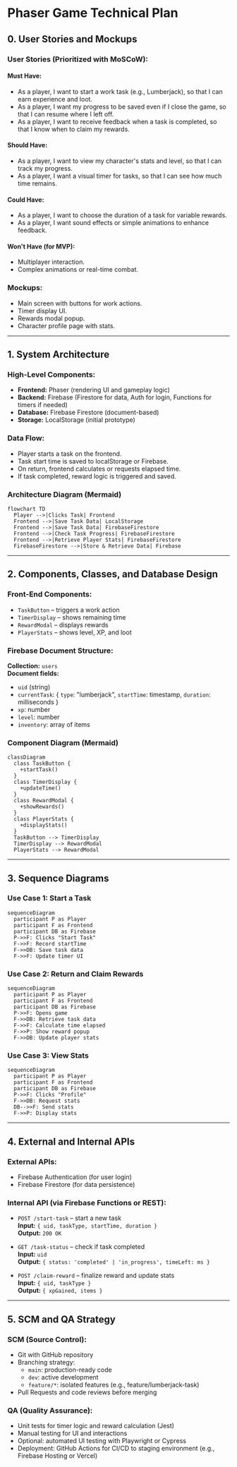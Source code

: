 # Phaser Game Technical Plan

## 0. User Stories and Mockups

### User Stories (Prioritized with MoSCoW):

#### Must Have:
- As a player, I want to start a work task (e.g., Lumberjack), so that I can earn experience and loot.
- As a player, I want my progress to be saved even if I close the game, so that I can resume where I left off.
- As a player, I want to receive feedback when a task is completed, so that I know when to claim my rewards.

#### Should Have:
- As a player, I want to view my character's stats and level, so that I can track my progress.
- As a player, I want a visual timer for tasks, so that I can see how much time remains.

#### Could Have:
- As a player, I want to choose the duration of a task for variable rewards.
- As a player, I want sound effects or simple animations to enhance feedback.

#### Won't Have (for MVP):
- Multiplayer interaction.
- Complex animations or real-time combat.

### Mockups:
- Main screen with buttons for work actions.
- Timer display UI.
- Rewards modal popup.
- Character profile page with stats.

---

## 1. System Architecture

### High-Level Components:
- **Frontend:** Phaser (rendering UI and gameplay logic)
- **Backend:** Firebase (Firestore for data, Auth for login, Functions for timers if needed)
- **Database:** Firebase Firestore (document-based)
- **Storage:** LocalStorage (initial prototype)

### Data Flow:
- Player starts a task on the frontend.
- Task start time is saved to localStorage or Firebase.
- On return, frontend calculates or requests elapsed time.
- If task completed, reward logic is triggered and saved.

### Architecture Diagram (Mermaid)
```mermaid
flowchart TD
  Player -->|Clicks Task| Frontend
  Frontend -->|Save Task Data| LocalStorage
  Frontend -->|Save Task Data| FirebaseFirestore
  Frontend -->|Check Task Progress| FirebaseFirestore
  Frontend -->|Retrieve Player Stats| FirebaseFirestore
  FirebaseFirestore -->|Store & Retrieve Data| Firebase
```

---

## 2. Components, Classes, and Database Design

### Front-End Components:
- `TaskButton` – triggers a work action
- `TimerDisplay` – shows remaining time
- `RewardModal` – displays rewards
- `PlayerStats` – shows level, XP, and loot

### Firebase Document Structure:
**Collection:** `users`  
**Document fields:**
- `uid` (string)
- `currentTask`: {
  `type`: "lumberjack",
  `startTime`: timestamp,
  `duration`: milliseconds
}
- `xp`: number
- `level`: number
- `inventory`: array of items

### Component Diagram (Mermaid)
```mermaid
classDiagram
  class TaskButton {
    +startTask()
  }
  class TimerDisplay {
    +updateTime()
  }
  class RewardModal {
    +showRewards()
  }
  class PlayerStats {
    +displayStats()
  }
  TaskButton --> TimerDisplay
  TimerDisplay --> RewardModal
  PlayerStats --> RewardModal
```

---

## 3. Sequence Diagrams

### Use Case 1: Start a Task
```mermaid
sequenceDiagram
  participant P as Player
  participant F as Frontend
  participant DB as Firebase
  P->>F: Clicks "Start Task"
  F->>F: Record startTime
  F->>DB: Save task data
  F->>F: Update timer UI
```

### Use Case 2: Return and Claim Rewards
```mermaid
sequenceDiagram
  participant P as Player
  participant F as Frontend
  participant DB as Firebase
  P->>F: Opens game
  F->>DB: Retrieve task data
  F->>F: Calculate time elapsed
  F->>P: Show reward popup
  F->>DB: Update player stats
```

### Use Case 3: View Stats
```mermaid
sequenceDiagram
  participant P as Player
  participant F as Frontend
  participant DB as Firebase
  P->>F: Clicks "Profile"
  F->>DB: Request stats
  DB-->>F: Send stats
  F->>P: Display stats
```

---

## 4. External and Internal APIs

### External APIs:
- Firebase Authentication (for user login)
- Firebase Firestore (for data persistence)

### Internal API (via Firebase Functions or REST):
- `POST /start-task` – start a new task  
  **Input:** `{ uid, taskType, startTime, duration }`  
  **Output:** `200 OK`

- `GET /task-status` – check if task completed  
  **Input:** `uid`  
  **Output:** `{ status: 'completed' | 'in_progress', timeLeft: ms }`

- `POST /claim-reward` – finalize reward and update stats  
  **Input:** `{ uid, taskType }`  
  **Output:** `{ xpGained, items }`

---

## 5. SCM and QA Strategy

### SCM (Source Control):
- Git with GitHub repository
- Branching strategy:
  - `main`: production-ready code
  - `dev`: active development
  - `feature/*`: isolated features (e.g., feature/lumberjack-task)
- Pull Requests and code reviews before merging

### QA (Quality Assurance):
- Unit tests for timer logic and reward calculation (Jest)
- Manual testing for UI and interactions
- Optional: automated UI testing with Playwright or Cypress
- Deployment: GitHub Actions for CI/CD to staging environment (e.g., Firebase Hosting or Vercel)